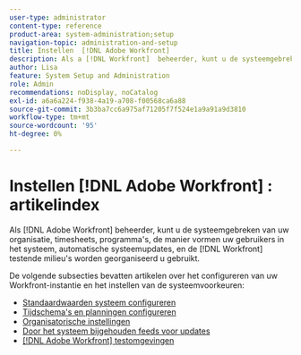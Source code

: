 ```yaml
---
user-type: administrator
content-type: reference
product-area: system-administration;setup
navigation-topic: administration-and-setup
title: Instellen  [!DNL Adobe Workfront]
description: Als a [!DNL Workfront]  beheerder, kunt u de systeemgebreken van uw organisatie, timesheets, programma's vormen, de manier uw gebruikers in het systeem, automatische systeemupdates, en de  [!DNL Workfront]  testende milieu's worden georganiseerd u gebruikt.
author: Lisa
feature: System Setup and Administration
role: Admin
recommendations: noDisplay, noCatalog
exl-id: a6a6a224-f938-4a19-a708-f00568ca6a88
source-git-commit: 3b3ba7cc6a975af71205f7f524e1a9a91a9d3810
workflow-type: tm+mt
source-wordcount: '95'
ht-degree: 0%

---
```


# Instellen [!DNL Adobe Workfront] : artikelindex

<!--Audited: 01/2024-->

Als [!DNL Adobe Workfront] beheerder, kunt u de systeemgebreken van uw organisatie, timesheets, programma&#39;s, de manier vormen uw gebruikers in het systeem, automatische systeemupdates, en de [!DNL Workfront] testende milieu&#39;s worden georganiseerd u gebruikt.

De volgende subsecties bevatten artikelen over het configureren van uw Workfront-instantie en het instellen van de systeemvoorkeuren:

* [Standaardwaarden systeem configureren](../../administration-and-setup/set-up-workfront/configure-system-defaults/configure-system-defaults.md)
* [Tijdschema&#39;s en planningen configureren](../../administration-and-setup/set-up-workfront/configure-timesheets-schedules/configure-timesheets-and-schedules.md)
* [Organisatorische instellingen](../../administration-and-setup/set-up-workfront/organizational-setup/organizational-setup.md)
* [Door het systeem bijgehouden feeds voor updates](../../administration-and-setup/set-up-workfront/system-tracked-update-feeds/system-tracked-updates-feeds.md)
* [[!DNL Adobe Workfront] testomgevingen](../../administration-and-setup/set-up-workfront/workfront-testing-environments/wf-testing-environments.md)
